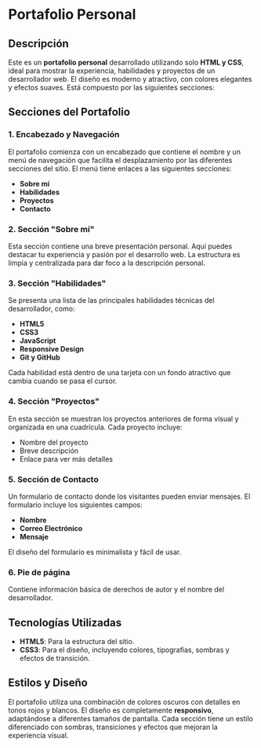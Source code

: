 # Portafolio Personal

## Descripción
Este es un **portafolio personal** desarrollado utilizando solo **HTML y CSS**, ideal para mostrar la experiencia, habilidades y proyectos de un desarrollador web. El diseño es moderno y atractivo, con colores elegantes y efectos suaves. Está compuesto por las siguientes secciones:

## Secciones del Portafolio

### 1. Encabezado y Navegación
El portafolio comienza con un encabezado que contiene el nombre y un menú de navegación que facilita el desplazamiento por las diferentes secciones del sitio. El menú tiene enlaces a las siguientes secciones:

- **Sobre mí**
- **Habilidades**
- **Proyectos**
- **Contacto**

### 2. Sección "Sobre mí"
Esta sección contiene una breve presentación personal. Aquí puedes destacar tu experiencia y pasión por el desarrollo web. La estructura es limpia y centralizada para dar foco a la descripción personal.

### 3. Sección "Habilidades"
Se presenta una lista de las principales habilidades técnicas del desarrollador, como:

- **HTML5**
- **CSS3**
- **JavaScript**
- **Responsive Design**
- **Git y GitHub**

Cada habilidad está dentro de una tarjeta con un fondo atractivo que cambia cuando se pasa el cursor.

### 4. Sección "Proyectos"
En esta sección se muestran los proyectos anteriores de forma visual y organizada en una cuadrícula. Cada proyecto incluye:

- Nombre del proyecto
- Breve descripción
- Enlace para ver más detalles

### 5. Sección de Contacto
Un formulario de contacto donde los visitantes pueden enviar mensajes. El formulario incluye los siguientes campos:

- **Nombre**
- **Correo Electrónico**
- **Mensaje**

El diseño del formulario es minimalista y fácil de usar.

### 6. Pie de página
Contiene información básica de derechos de autor y el nombre del desarrollador.

## Tecnologías Utilizadas
- **HTML5**: Para la estructura del sitio.
- **CSS3**: Para el diseño, incluyendo colores, tipografías, sombras y efectos de transición.

## Estilos y Diseño
El portafolio utiliza una combinación de colores oscuros con detalles en tonos rojos y blancos. El diseño es completamente **responsivo**, adaptándose a diferentes tamaños de pantalla. Cada sección tiene un estilo diferenciado con sombras, transiciones y efectos que mejoran la experiencia visual.

